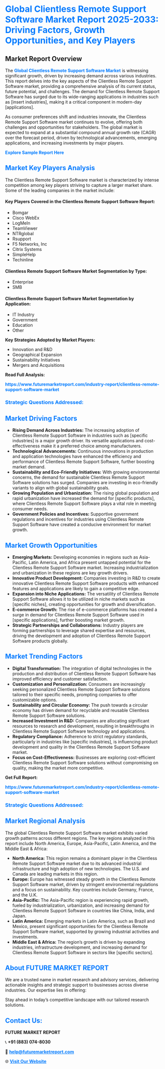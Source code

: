 <h1 style="color: #007BFF;">Global Clientless Remote Support Software Market Report 2025-2033: Driving Factors, Growth Opportunities, and Key Players</h1>

<section id="overview">
<h2>Market Report Overview</h2>
<p>The <a href="https://www.futuremarketreport.com/industry-report/clientless-remote-support-software-market" style="color: #007BFF; text-decoration: none;"><strong>Global Clientless Remote Support Software Market</strong></a> is witnessing significant growth, driven by increasing demand across various industries. This report delves into the key aspects of the Clientless Remote Support Software market, providing a comprehensive analysis of its current status, future potential, and challenges. The demand for Clientless Remote Support Software has surged due to its wide-ranging applications in industries such as [insert industries], making it a critical component in modern-day [applications].</p>
<p>As consumer preferences shift and industries innovate, the Clientless Remote Support Software market continues to evolve, offering both challenges and opportunities for stakeholders. The global market is expected to expand at a substantial compound annual growth rate (CAGR) over the forecast period, driven by technological advancements, emerging applications, and increasing investments by major players.</p>
</section>

<section id="overview">
<p><a href="https://www.futuremarketreport.com/request-sample/reportId=105948" style="color: #007BFF; text-decoration: none;"><strong>Explore Sample Report Here</strong></a></p>
</section>

<section id="key-players">
<h2 style="color: #007BFF;">Market Key Players Analysis</h2>
<p>The Clientless Remote Support Software market is characterized by intense competition among key players striving to capture a larger market share. Some of the leading companies in the market include:</p>
<h4>Key Players Covered in the Clientless Remote Support Software Report:</h4>
<ul><li>Bomgar</li><li>Cisco WebEx</li><li>LogMeIn</li><li>TeamViewer</li><li>NTRglobal</li><li>Rsupport</li><li>F5 Networks, Inc</li><li>Citrix Systems</li><li>SimpleHelp</li><li>Techinline</li></ul>
<h4>Clientless Remote Support Software Market Segmentation by Type:</h4>
<ul><li>Enterprise</li><li>SMB</li></ul>

<h4>Clientless Remote Support Software Market Segmentation by Application:</h4>
<ul><li>IT Industry</li><li>Government</li><li>Education</li><li>Other</li></ul>
<p><strong>Key Strategies Adopted by Market Players:</strong></p>
<ul>
<li>Innovation and R&D</li>
<li>Geographical Expansion</li>
<li>Sustainability Initiatives</li>
<li>Mergers and Acquisitions</li>
</ul>
</section>

<section>
<p><strong>Read Full Analysis: </strong></p><a href="https://www.futuremarketreport.com/industry-report/clientless-remote-support-software-market" style="color: #007BFF; text-decoration: none;"><strong>https://www.futuremarketreport.com/industry-report/clientless-remote-support-software-market</strong></a>
<h3 style="color: #007BFF;">Strategic Questions Addressed:</h3>
</section>

<section id="driving-factors">
<h2 style="color: #007BFF;">Market Driving Factors</h2>
<ul>
<li><strong>Rising Demand Across Industries:</strong> The increasing adoption of Clientless Remote Support Software in industries such as [specific industries] is a major growth driver. Its versatile applications and cost-effectiveness make it a preferred choice among manufacturers.</li>
<li><strong>Technological Advancements:</strong> Continuous innovations in production and application technologies have enhanced the efficiency and performance of Clientless Remote Support Software, further boosting market demand.</li>
<li><strong>Sustainability and Eco-Friendly Initiatives:</strong> With growing environmental concerns, the demand for sustainable Clientless Remote Support Software solutions has surged. Companies are investing in eco-friendly variants to align with global sustainability goals.</li>
<li><strong>Growing Population and Urbanization:</strong> The rising global population and rapid urbanization have increased the demand for [specific products], where Clientless Remote Support Software plays a vital role in meeting consumer needs.</li>
<li><strong>Government Policies and Incentives:</strong> Supportive government regulations and incentives for industries using Clientless Remote Support Software have created a conducive environment for market growth.</li>
</ul>
</section>

<section id="growth-opportunities">
<h2 style="color: #007BFF;">Market Growth Opportunities</h2>
<ul>
<li><strong>Emerging Markets:</strong> Developing economies in regions such as Asia-Pacific, Latin America, and Africa present untapped potential for the Clientless Remote Support Software market. Increasing industrialization and urbanization in these regions are key growth drivers.</li>
<li><strong>Innovative Product Development:</strong> Companies investing in R&D to create innovative Clientless Remote Support Software products with enhanced features and applications are likely to gain a competitive edge.</li>
<li><strong>Expansion into Niche Applications:</strong> The versatility of Clientless Remote Support Software allows it to be utilized in niche markets such as [specific niches], creating opportunities for growth and diversification.</li>
<li><strong>E-commerce Growth:</strong> The rise of e-commerce platforms has created a surge in demand for Clientless Remote Support Software used in [specific applications], further boosting market growth.</li>
<li><strong>Strategic Partnerships and Collaborations:</strong> Industry players are forming partnerships to leverage shared expertise and resources, driving the development and adoption of Clientless Remote Support Software products globally.</li>
</ul>
</section>

<section id="trending-factors">
<h2 style="color: #007BFF;">Market Trending Factors</h2>
<ul>
<li><strong>Digital Transformation:</strong> The integration of digital technologies in the production and distribution of Clientless Remote Support Software has improved efficiency and customer satisfaction.</li>
<li><strong>Customization and Personalization:</strong> Consumers are increasingly seeking personalized Clientless Remote Support Software solutions tailored to their specific needs, prompting companies to offer customizable options.</li>
<li><strong>Sustainability and Circular Economy:</strong> The push towards a circular economy has driven demand for recyclable and reusable Clientless Remote Support Software solutions.</li>
<li><strong>Increased Investment in R&D:</strong> Companies are allocating significant resources to research and development, resulting in breakthroughs in Clientless Remote Support Software technology and applications.</li>
<li><strong>Regulatory Compliance:</strong> Adherence to strict regulatory standards, particularly in industries like [specific industries], is influencing product development and quality in the Clientless Remote Support Software market.</li>
<li><strong>Focus on Cost-Effectiveness:</strong> Businesses are exploring cost-efficient Clientless Remote Support Software solutions without compromising on quality, making the market more competitive.</li>
</ul>
</section>

<section>
<p><strong>Get Full Report: </strong></p><a href="https://www.futuremarketreport.com/industry-report/clientless-remote-support-software-market" style="color: #007BFF; text-decoration: none;"><strong>https://www.futuremarketreport.com/industry-report/clientless-remote-support-software-market</strong></a>
<h3 style="color: #007BFF;">Strategic Questions Addressed:</h3>
</section>


<section id="regional-analysis">
<h2 style="color: #007BFF;">Market Regional Analysis</h2>
<p>The global Clientless Remote Support Software market exhibits varied growth patterns across different regions. The key regions analyzed in this report include North America, Europe, Asia-Pacific, Latin America, and the Middle East & Africa:</p>
<ul>
<li><strong>North America:</strong> This region remains a dominant player in the Clientless Remote Support Software market due to its advanced industrial infrastructure and high adoption of new technologies. The U.S. and Canada are leading markets in this region.</li>
<li><strong>Europe:</strong> Europe has witnessed steady growth in the Clientless Remote Support Software market, driven by stringent environmental regulations and a focus on sustainability. Key countries include Germany, France, and the U.K.</li>
<li><strong>Asia-Pacific:</strong> The Asia-Pacific region is experiencing rapid growth, fueled by industrialization, urbanization, and increasing demand for Clientless Remote Support Software in countries like China, India, and Japan.</li>
<li><strong>Latin America:</strong> Emerging markets in Latin America, such as Brazil and Mexico, present significant opportunities for the Clientless Remote Support Software market, supported by growing industrial activities and investments.</li>
<li><strong>Middle East & Africa:</strong> The region’s growth is driven by expanding industries, infrastructure development, and increasing demand for Clientless Remote Support Software in sectors like [specific sectors].</li>
</ul>
</section>

<footer>
<h2 style="color: #007BFF;">About FUTURE MARKET REPORT</h2>
<p>We are a trusted name in market research and advisory services, delivering actionable insights and strategic support to businesses across diverse industries. Our expertise lies in offering:</p>

<p>Stay ahead in today’s competitive landscape with our tailored research solutions.</p>

<h2 style="color: #007BFF;">Contact Us:</h2>
<p><strong>FUTURE MARKET REPORT</strong></p>
<p>📞 <strong>+91 (883) 074-8030</strong></p>
<p>📧 <strong><a href="mailto:help@futuremarketreport.com" style="color: #007BFF;">help@futuremarketreport.com</a></strong></p>
<p>🌐 <strong><a href="https://www.futuremarketreport.com/" style="color: #007BFF;">Visit Our Website</a></strong></p>
</footer>